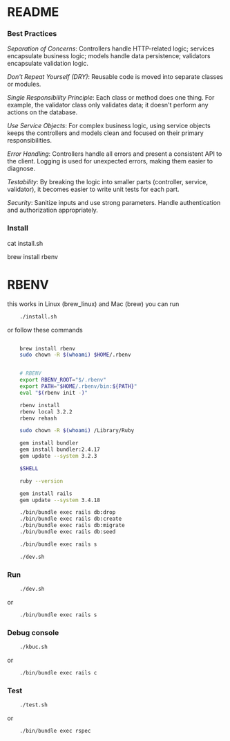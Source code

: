 # README

### Best Practices

*Separation of Concerns*: Controllers handle HTTP-related logic; services encapsulate business logic; models handle data persistence; validators encapsulate validation logic.

*Don't Repeat Yourself (DRY)*: Reusable code is moved into separate classes or modules.

*Single Responsibility Principle*: Each class or method does one thing. For example, the validator class only validates data; it doesn't perform any actions on the database.

*Use Service Objects*: For complex business logic, using service objects keeps the controllers and models clean and focused on their primary responsibilities.

*Error Handling*: Controllers handle all errors and present a consistent API to the client. Logging is used for unexpected errors, making them easier to diagnose.

*Testability*: By breaking the logic into smaller parts (controller, service, validator), it becomes easier to write unit tests for each part.

*Security*: Sanitize inputs and use strong parameters. Handle authentication and authorization appropriately.


### Install
cat install.sh 

brew install rbenv


# RBENV

this works in Linux (brew_linux) and Mac (brew) 
you can run 

```bash
    ./install.sh 
```

or follow these commands

```bash

    brew install rbenv
    sudo chown -R $(whoami) $HOME/.rbenv


    # RBENV
    export RBENV_ROOT="$/.rbenv"
    export PATH="$HOME/.rbenv/bin:${PATH}"
    eval "$(rbenv init -)"

    rbenv install 
    rbenv local 3.2.2
    rbenv rehash

    sudo chown -R $(whoami) /Library/Ruby

    gem install bundler
    gem install bundler:2.4.17
    gem update --system 3.2.3

    $SHELL 

    ruby --version

    gem install rails
    gem update --system 3.4.18

    ./bin/bundle exec rails db:drop
    ./bin/bundle exec rails db:create
    ./bin/bundle exec rails db:migrate
    ./bin/bundle exec rails db:seed

    ./bin/bundle exec rails s

    ./dev.sh

```

### Run 

```bash
    ./dev.sh
```
or    
```bash
    ./bin/bundle exec rails s
```

### Debug console

```bash
    ./kbuc.sh
```
or    
```bash
    ./bin/bundle exec rails c
```


### Test 

```bash
    ./test.sh
```
or    
```bash
    ./bin/bundle exec rspec
```



